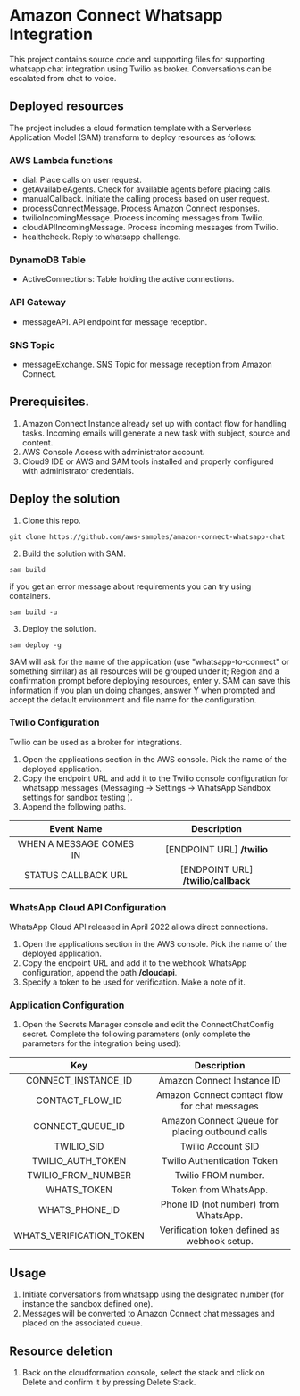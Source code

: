 # Amazon Connect Whatsapp Integration
This project contains source code and supporting files for supporting whatsapp chat integration using Twilio as broker. Conversations can be escalated from chat to voice.

## Deployed resources

The project includes a cloud formation template with a Serverless Application Model (SAM) transform to deploy resources as follows:

### AWS Lambda functions
- dial: Place calls on user request.
- getAvailableAgents. Check for available agents before placing calls.
- manualCallback. Initiate the calling process based on user request.
- processConnectMessage. Process Amazon Connect responses.
- twilioIncomingMessage. Process incoming messages from Twilio.
- cloudAPIIncomingMessage. Process incoming messages from Twilio.
- healthcheck. Reply to whatsapp challenge.

### DynamoDB Table
- ActiveConnections: Table holding the active connections.

### API Gateway
- messageAPI. API endpoint for message reception.

### SNS Topic
- messageExchange. SNS Topic for message reception from Amazon Connect.

## Prerequisites.
1. Amazon Connect Instance already set up with contact flow for handling tasks. Incoming emails will generate a new task with subject, source and content.
2. AWS Console Access with administrator account.
3. Cloud9 IDE or AWS and SAM tools installed and properly configured with administrator credentials.

## Deploy the solution
1. Clone this repo.

`git clone https://github.com/aws-samples/amazon-connect-whatsapp-chat`

2. Build the solution with SAM.

`sam build` 

if you get an error message about requirements you can try using containers.

`sam build -u` 


3. Deploy the solution.

`sam deploy -g`

SAM will ask for the name of the application (use "whatsapp-to-connect" or something similar) as all resources will be grouped under it; Region and a confirmation prompt before deploying resources, enter y.
SAM can save this information if you plan un doing changes, answer Y when prompted and accept the default environment and file name for the configuration.

### Twilio Configuration
Twilio can be used as a broker for integrations.
1. Open the applications section in the AWS console. Pick the name of the deployed application.
2. Copy the endpoint URL and add it to the Twilio console configuration for whatsapp messages (Messaging -> Settings -> WhatsApp Sandbox settings for sandbox testing ). 
3. Append the following paths.

| Event Name | Description | 
|:--------:|:-------------:|
|WHEN A MESSAGE COMES IN | [ENDPOINT URL] **/twilio** | 
|STATUS CALLBACK URL |[ENDPOINT URL] **/twilio/callback**| 

### WhatsApp Cloud API Configuration
WhatsApp Cloud API released in April 2022 allows direct connections. 
1. Open the applications section in the AWS console. Pick the name of the deployed application.
2. Copy the endpoint URL and add it to the webhook WhatsApp configuration, append the path  **/cloudapi**.
3. Specify a token to be used for verification. Make a note of it.

### Application Configuration
1. Open the Secrets Manager console and edit the ConnectChatConfig secret. Complete the following parameters (only complete the parameters for the integration being used):

| Key | Description | 
|:--------:|:-------------:|
|CONNECT_INSTANCE_ID | Amazon Connect Instance ID | 
|CONTACT_FLOW_ID |Amazon Connect contact flow for chat messages| 
|CONNECT_QUEUE_ID |Amazon Connect Queue for placing outbound calls | 
|TWILIO_SID |Twilio Account SID| 
|TWILIO_AUTH_TOKEN |Twilio Authentication Token| 
|TWILIO_FROM_NUMBER |Twilio FROM number.|
|WHATS_TOKEN| Token from WhatsApp.
|WHATS_PHONE_ID| Phone ID (not number) from WhatsApp.
|WHATS_VERIFICATION_TOKEN| Verification token defined as webhook setup.

## Usage
1. Initiate conversations from whatsapp using the designated number (for instance the sandbox defined one).
2. Messages will be converted to Amazon Connect chat messages and placed on the associated queue.

## Resource deletion
1. Back on the cloudformation console, select the stack and click on Delete and confirm it by pressing Delete Stack. 
